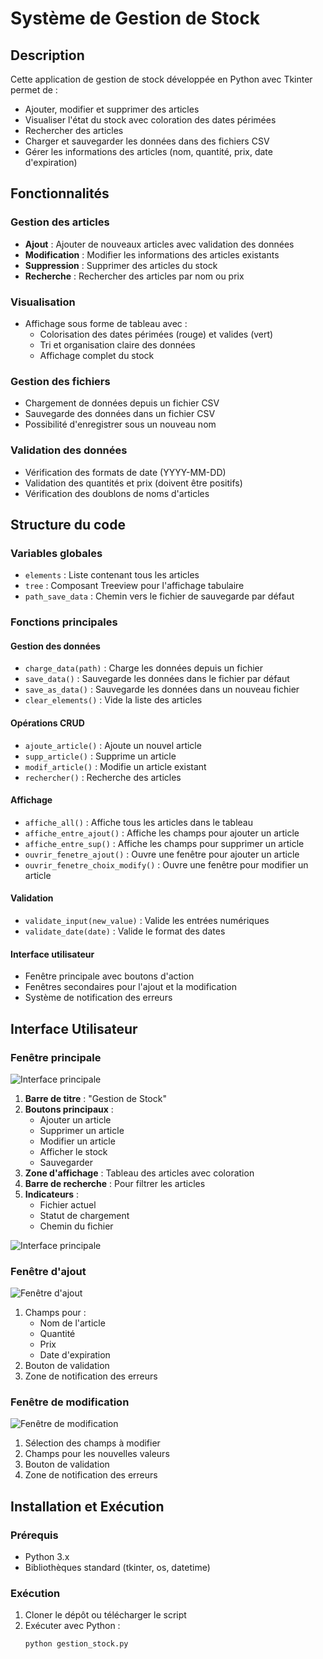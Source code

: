 # Système de Gestion de Stock

## Description

Cette application de gestion de stock développée en Python avec Tkinter permet de :
- Ajouter, modifier et supprimer des articles
- Visualiser l'état du stock avec coloration des dates périmées
- Rechercher des articles
- Charger et sauvegarder les données dans des fichiers CSV
- Gérer les informations des articles (nom, quantité, prix, date d'expiration)

## Fonctionnalités

### Gestion des articles
- **Ajout** : Ajouter de nouveaux articles avec validation des données
- **Modification** : Modifier les informations des articles existants
- **Suppression** : Supprimer des articles du stock
- **Recherche** : Rechercher des articles par nom ou prix

### Visualisation
- Affichage sous forme de tableau avec :
  - Colorisation des dates périmées (rouge) et valides (vert)
  - Tri et organisation claire des données
  - Affichage complet du stock

### Gestion des fichiers
- Chargement de données depuis un fichier CSV
- Sauvegarde des données dans un fichier CSV
- Possibilité d'enregistrer sous un nouveau nom

### Validation des données
- Vérification des formats de date (YYYY-MM-DD)
- Validation des quantités et prix (doivent être positifs)
- Vérification des doublons de noms d'articles

## Structure du code

### Variables globales
- `elements` : Liste contenant tous les articles
- `tree` : Composant Treeview pour l'affichage tabulaire
- `path_save_data` : Chemin vers le fichier de sauvegarde par défaut

### Fonctions principales

#### Gestion des données
- `charge_data(path)` : Charge les données depuis un fichier
- `save_data()` : Sauvegarde les données dans le fichier par défaut
- `save_as_data()` : Sauvegarde les données dans un nouveau fichier
- `clear_elements()` : Vide la liste des articles

#### Opérations CRUD
- `ajoute_article()` : Ajoute un nouvel article
- `supp_article()` : Supprime un article
- `modif_article()` : Modifie un article existant
- `rechercher()` : Recherche des articles

#### Affichage
- `affiche_all()` : Affiche tous les articles dans le tableau
- `affiche_entre_ajout()` : Affiche les champs pour ajouter un article
- `affiche_entre_sup()` : Affiche les champs pour supprimer un article
- `ouvrir_fenetre_ajout()` : Ouvre une fenêtre pour ajouter un article
- `ouvrir_fenetre_choix_modify()` : Ouvre une fenêtre pour modifier un article

#### Validation
- `validate_input(new_value)` : Valide les entrées numériques
- `validate_date(date)` : Valide le format des dates

#### Interface utilisateur
- Fenêtre principale avec boutons d'action
- Fenêtres secondaires pour l'ajout et la modification
- Système de notification des erreurs

## Interface Utilisateur

### Fenêtre principale
![Interface principale](images/capture_start_programme.png)

1. **Barre de titre** : "Gestion de Stock"
2. **Boutons principaux** :
   - Ajouter un article
   - Supprimer un article
   - Modifier un article
   - Afficher le stock
   - Sauvegarder
3. **Zone d'affichage** : Tableau des articles avec coloration
4. **Barre de recherche** : Pour filtrer les articles
5. **Indicateurs** :
   - Fichier actuel
   - Statut de chargement
   - Chemin du fichier

![Interface principale](images/capture_start_view_programme.png)


### Fenêtre d'ajout
![Fenêtre d'ajout](images/capture_ajout_reussi.png)


1. Champs pour :
   - Nom de l'article
   - Quantité
   - Prix
   - Date d'expiration
2. Bouton de validation
3. Zone de notification des erreurs


### Fenêtre de modification
![Fenêtre de modification](images/capture_modification.png)


1. Sélection des champs à modifier
2. Champs pour les nouvelles valeurs
3. Bouton de validation
4. Zone de notification des erreurs


## Installation et Exécution

### Prérequis
- Python 3.x
- Bibliothèques standard (tkinter, os, datetime)

### Exécution
1. Cloner le dépôt ou télécharger le script
2. Exécuter avec Python :
   ```bash
   python gestion_stock.py
